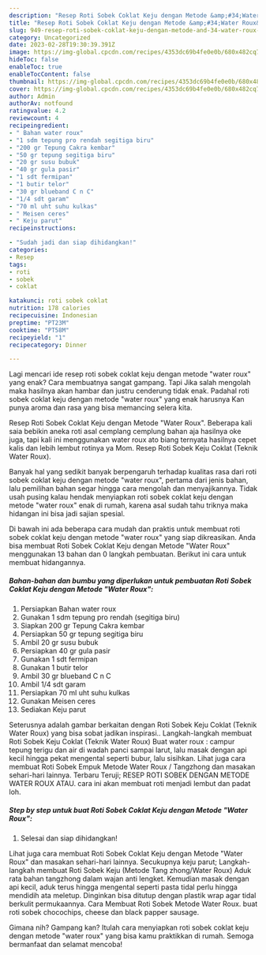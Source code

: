 ```yaml
---
description: "Resep Roti Sobek Coklat Keju dengan Metode &amp;#34;Water Roux&amp;#34; yang Enak, Buat Buka Puasa Sempurna"
title: "Resep Roti Sobek Coklat Keju dengan Metode &amp;#34;Water Roux&amp;#34; yang Enak, Buat Buka Puasa Sempurna"
slug: 949-resep-roti-sobek-coklat-keju-dengan-metode-and-34-water-roux-and-34-yang-enak-buat-buka-puasa-sempurna
category: Uncategorized
date: 2023-02-28T19:30:39.391Z
image: https://img-global.cpcdn.com/recipes/4353dc69b4fe0e0b/680x482cq70/roti-sobek-coklat-keju-dengan-metode-water-roux-foto-resep-utama.jpg
hideToc: false
enableToc: true
enableTocContent: false
thumbnail: https://img-global.cpcdn.com/recipes/4353dc69b4fe0e0b/680x482cq70/roti-sobek-coklat-keju-dengan-metode-water-roux-foto-resep-utama.jpg
cover: https://img-global.cpcdn.com/recipes/4353dc69b4fe0e0b/680x482cq70/roti-sobek-coklat-keju-dengan-metode-water-roux-foto-resep-utama.jpg
author: Admin
authorAv: notfound
ratingvalue: 4.2
reviewcount: 4
recipeingredient:
- " Bahan water roux"
- "1 sdm tepung pro rendah segitiga biru"
- "200 gr Tepung Cakra kembar"
- "50 gr tepung segitiga biru"
- "20 gr susu bubuk"
- "40 gr gula pasir"
- "1 sdt fermipan"
- "1 butir telor"
- "30 gr blueband C n C"
- "1/4 sdt garam"
- "70 ml uht suhu kulkas"
- " Meisen ceres"
- " Keju parut"
recipeinstructions:

- "Sudah jadi dan siap dihidangkan!"
categories:
- Resep
tags:
- roti
- sobek
- coklat

katakunci: roti sobek coklat 
nutrition: 178 calories
recipecuisine: Indonesian
preptime: "PT23M"
cooktime: "PT58M"
recipeyield: "1"
recipecategory: Dinner

---
```



Lagi mencari ide resep roti sobek coklat keju dengan metode &#34;water roux&#34; yang enak? Cara membuatnya sangat gampang. Tapi Jika salah mengolah maka hasilnya akan hambar dan justru cenderung tidak enak. Padahal roti sobek coklat keju dengan metode &#34;water roux&#34; yang enak harusnya Kan punya aroma dan rasa yang bisa memancing selera kita.


Resep Roti Sobek Coklat Keju dengan Metode &#34;Water Roux&#34;. Beberapa kali saia bebikin aneka roti asal cemplang cemplung bahan aja hasilnya oke juga, tapi kali ini menggunakan water roux ato biang ternyata hasilnya cepet kalis dan lebih lembut rotinya ya Mom. Resep Roti Sobek Keju Coklat (Teknik Water Roux).

Banyak hal yang sedikit banyak berpengaruh terhadap kualitas rasa dari roti sobek coklat keju dengan metode &#34;water roux&#34;, pertama dari jenis bahan, lalu pemilihan bahan segar hingga cara mengolah dan menyajikannya. Tidak usah pusing kalau hendak menyiapkan roti sobek coklat keju dengan metode &#34;water roux&#34; enak di rumah, karena asal sudah tahu triknya maka hidangan ini bisa jadi sajian spesial.


Di bawah ini ada beberapa cara mudah dan praktis untuk membuat roti sobek coklat keju dengan metode &#34;water roux&#34; yang siap dikreasikan. Anda bisa membuat Roti Sobek Coklat Keju dengan Metode &#34;Water Roux&#34; menggunakan 13 bahan dan 0 langkah pembuatan. Berikut ini cara untuk membuat hidangannya.

<!--inarticleads1-->

##### Bahan-bahan dan bumbu yang diperlukan untuk pembuatan Roti Sobek Coklat Keju dengan Metode &#34;Water Roux&#34;:

1. Persiapkan  Bahan water roux
1. Gunakan 1 sdm tepung pro rendah (segitiga biru)
1. Siapkan 200 gr Tepung Cakra kembar
1. Persiapkan 50 gr tepung segitiga biru
1. Ambil 20 gr susu bubuk
1. Persiapkan 40 gr gula pasir
1. Gunakan 1 sdt fermipan
1. Gunakan 1 butir telor
1. Ambil 30 gr blueband C n C
1. Ambil 1/4 sdt garam
1. Persiapkan 70 ml uht suhu kulkas
1. Gunakan  Meisen ceres
1. Sediakan  Keju parut


Seterusnya adalah gambar berkaitan dengan Roti Sobek Keju Coklat (Teknik Water Roux) yang bisa sobat jadikan inspirasi.. Langkah-langkah membuat Roti Sobek Keju Coklat (Teknik Water Roux) Buat water roux : campur tepung terigu dan air di wadah panci sampai larut, lalu masak dengan api kecil hingga pekat mengental seperti bubur, lalu sisihkan. Lihat juga cara membuat Roti Sobek Empuk Metode Water Roux / Tangzhong dan masakan sehari-hari lainnya. Terbaru Teruji; RESEP ROTI SOBEK DENGAN METODE WATER ROUX ATAU. cara ini akan membuat roti menjadi lembut dan padat loh. 

<!--inarticleads2-->

##### Step by step untuk buat Roti Sobek Coklat Keju dengan Metode &#34;Water Roux&#34;:


1. Selesai dan siap dihidangkan!

Lihat juga cara membuat Roti Sobek Coklat Keju dengan Metode &#34;Water Roux&#34; dan masakan sehari-hari lainnya. Secukupnya keju parut; Langkah-langkah membuat Roti Sobek Keju (Metode Tang zhong/Water Roux) Aduk rata bahan tangzhong dalam wajan anti lengket. Kemudian masak dengan api kecil, aduk terus hingga mengental seperti pasta tidal perlu hingga mendidih ata meletup. Dinginkan bisa ditutup dengan plastik wrap agar tidal berkulit permukaannya. Cara Membuat Roti Sobek Metode Water Roux. buat roti sobek chocochips, cheese dan black papper sausage. 

Gimana nih? Gampang kan? Itulah cara menyiapkan roti sobek coklat keju dengan metode &#34;water roux&#34; yang bisa kamu praktikkan di rumah. Semoga bermanfaat dan selamat mencoba!
